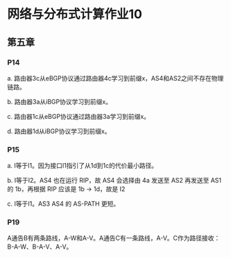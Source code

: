 # 网络与分布式计算作业10

## 第五章

### P14

a. 路由器3c从eBGP协议通过路由器4c学习到前缀x，AS4和AS2之间不存在物理链路。

b. 路由器3a从iBGP协议学习到前缀x。

c. 路由器1c从eBGP协议通过路由器3a学习到前缀x。

d. 路由器1d从iBGP协议学习到前缀x。

### P15

a. I等于I1。因为接口I1指引了从1d到1c的代价最小路径。

b. I等于I2。AS4 也在运行 RIP，故 AS4 会选择由 4a 发送至 AS2 再发送至 AS1 的 1b，再根据 RIP 应该是 1b → 1d，故是 I2

c. I等于I1。AS3 AS4 的 AS-PATH 更短。

### P19

A通告B有两条路线，A-W和A-V。A通告C有一条路线，A-V。C作为路径接收：B-A-W、B-A-V、A-V。
